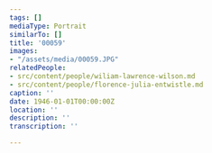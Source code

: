 ```yaml
---
tags: []
mediaType: Portrait
similarTo: []
title: '00059'
images:
- "/assets/media/00059.JPG"
relatedPeople:
- src/content/people/wiliam-lawrence-wilson.md
- src/content/people/florence-julia-entwistle.md
caption: ''
date: 1946-01-01T00:00:00Z
location: ''
description: ''
transcription: ''

---
```

